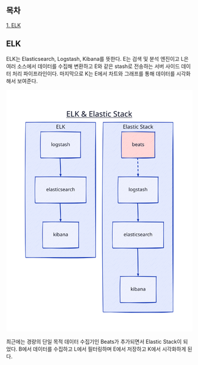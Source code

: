 ## 목차
[1. ELK](#elk)   

## ELK
ELK는 Elasticsearch, Logstash, Kibana를 뜻한다.
E는 검색 및 분석 엔진이고 L은 여러 소스에서 데이터를 수집해 변환하고 E와 같은 stash로 전송하는 서버 사이드 데이터 처리 파이프라인이다. 마지막으로 K는 E에서 차트와 그래프를 통해 데이터를 시각화해서 보여준다.

![](./img/elk.svg)

최근에는 경량의 단일 목적 데이터 수집기인 Beats가 추가되면서 Elastic Stack이 되었다. B에서 데이터를 수집하고 L에서 필터링하며 E에서 저장하고 K에서 시각화하게 된다.